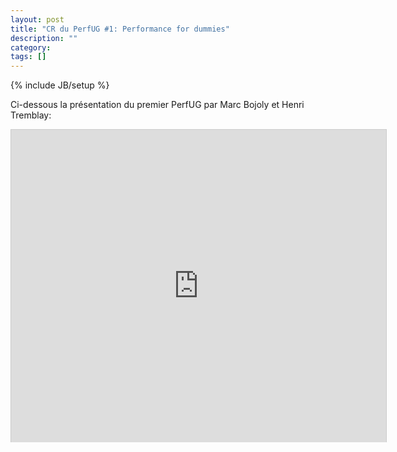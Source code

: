```yaml
---
layout: post
title: "CR du PerfUG #1: Performance for dummies"
description: ""
category: 
tags: []
---
```

{% include JB/setup %}

Ci-dessous la présentation du premier PerfUG par Marc Bojoly et Henri Tremblay:
<!-- more -->

<iframe src="http://fr.slideshare.net/slideshow/embed_code/21626986" width="600" height="500" frameborder="0" marginwidth="0" marginheight="0" scrolling="no" style="border:1px solid #CCC;border-width:1px 1px 0;margin-bottom:5px" /> 
<div><strong><a href="http://fr.slideshare.net/MarcBojoly/performance-ug1" title="PerfUG #1">PerfUG #1</a> </strong> uploadé par <strong><a href="http://fr.slideshare.net/MarcBojoly">Marc Bojoly</a></strong></div>
